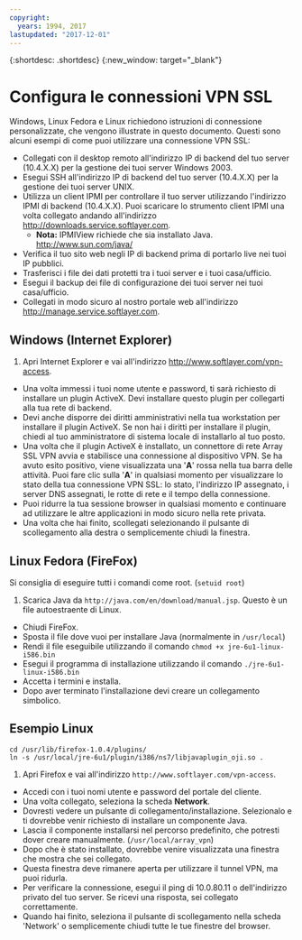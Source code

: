 ```yaml
---
copyright:
  years: 1994, 2017
lastupdated: "2017-12-01"
---
```


{:shortdesc: .shortdesc}
{:new_window: target="_blank"}

# Configura le connessioni VPN SSL 

Windows, Linux Fedora e Linux richiedono istruzioni di connessione personalizzate, che vengono illustrate in questo documento. Questi sono alcuni esempi di come puoi utilizzare una connessione VPN SSL:

* Collegati con il desktop remoto all'indirizzo IP di backend del tuo server (10.4.X.X) per la gestione dei tuoi server Windows 2003.
* Esegui SSH all'indirizzo IP di backend del tuo server (10.4.X.X) per la gestione dei tuoi server UNIX.
* Utilizza un client IPMI per controllare il tuo server utilizzando l'indirizzo IPMI di backend (10.4.X.X). Puoi scaricare lo strumento client IPMI una volta collegato andando all'indirizzo http://downloads.service.softlayer.com.
  * **Nota:** IPMIView richiede che sia installato Java.  http://www.sun.com/java/
* Verifica il tuo sito web negli IP di backend prima di portarlo live nei tuoi IP pubblici.
* Trasferisci i file dei dati protetti tra i tuoi server e i tuoi casa/ufficio.
* Esegui il backup dei file di configurazione dei tuoi server nei tuoi casa/ufficio.
* Collegati in modo sicuro al nostro portale web all'indirizzo http://manage.service.softlayer.com.

## Windows (Internet Explorer)

1. Apri Internet Explorer e vai all'indirizzo http://www.softlayer.com/vpn-access.
* Una volta immessi i tuoi nome utente e password, ti sarà richiesto di installare un plugin ActiveX. Devi installare questo plugin per collegarti alla tua rete di backend. 
* Devi anche disporre dei diritti amministrativi nella tua workstation per installare il plugin ActiveX. Se non hai i diritti per installare il plugin, chiedi al tuo amministratore di sistema locale di installarlo al tuo posto. 
* Una volta che il plugin ActiveX è installato, un connettore di rete Array SSL VPN avvia e stabilisce una connessione al dispositivo VPN. Se ha avuto esito positivo, viene visualizzata una '**A**' rossa nella tua barra delle attività. Puoi fare clic sulla '**A**' in qualsiasi momento per visualizzare lo stato della tua connessione VPN SSL: lo stato, l'indirizzo IP assegnato, i server DNS assegnati, le rotte di rete e il tempo della connessione. 
* Puoi ridurre la tua sessione browser in qualsiasi momento e continuare ad utilizzare le altre applicazioni in modo sicuro nella rete privata. 
* Una volta che hai finito, scollegati selezionando il pulsante di scollegamento alla destra o semplicemente chiudi la finestra.

## Linux Fedora (FireFox)

Si consiglia di eseguire tutti i comandi come root. (`setuid root`)

1. Scarica Java da `http://java.com/en/download/manual.jsp`. Questo è un file autoestraente di Linux.
* Chiudi FireFox.
* Sposta il file dove vuoi per installare Java (normalmente in `/usr/local`)
* Rendi il file eseguibile utilizzando il comando `chmod +x jre-6u1-linux-i586.bin`
* Esegui il programma di installazione utilizzando il comando `./jre-6u1-linux-i586.bin`
* Accetta i termini e installa.
* Dopo aver terminato l'installazione devi creare un collegamento simbolico.

## Esempio Linux
```
cd /usr/lib/firefox-1.0.4/plugins/
ln -s /usr/local/jre-6u1/plugin/i386/ns7/libjavaplugin_oji.so .
```

1. Apri Firefox e vai all'indirizzo `http://www.softlayer.com/vpn-access`.
* Accedi con i tuoi nomi utente e password del portale del cliente.
* Una volta collegato, seleziona la scheda **Network**.
* Dovresti vedere un pulsante di collegamento/installazione. Selezionalo e ti dovrebbe venir richiesto di installare un componente Java.
* Lascia il componente installarsi nel percorso predefinito, che potresti dover creare manualmente. (`/usr/local/array_vpn`)
* Dopo che è stato installato, dovrebbe venire visualizzata una finestra che mostra che sei collegato.
* Questa finestra deve rimanere aperta per utilizzare il tunnel VPN, ma puoi ridurla.
* Per verificare la connessione, esegui il ping di 10.0.80.11 o dell'indirizzo privato del tuo server. Se ricevi una risposta, sei collegato correttamente.
* Quando hai finito, seleziona il pulsante di scollegamento nella scheda 'Network' o semplicemente chiudi tutte le tue finestre del browser.
